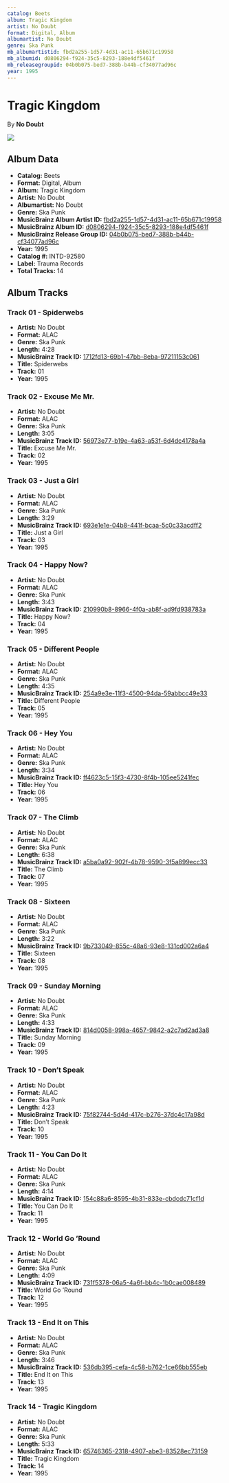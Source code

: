 ```yaml
---
catalog: Beets
album: Tragic Kingdom
artist: No Doubt
format: Digital, Album
albumartist: No Doubt
genre: Ska Punk
mb_albumartistid: fbd2a255-1d57-4d31-ac11-65b671c19958
mb_albumid: d0806294-f924-35c5-8293-188e4df5461f
mb_releasegroupid: 04b0b075-bed7-388b-b44b-cf34077ad96c
year: 1995
---
```


# Tragic Kingdom

By **No Doubt**

![](../../assets/beetscovers/No_Doubt-Tragic_Kingdom.jpg)

## Album Data

- **Catalog:** Beets
- **Format:** Digital, Album
- **Album:** Tragic Kingdom
- **Artist:** No Doubt
- **Albumartist:** No Doubt
- **Genre:** Ska Punk
- **MusicBrainz Album Artist ID:** [fbd2a255-1d57-4d31-ac11-65b671c19958](https://musicbrainz.org/artist/fbd2a255-1d57-4d31-ac11-65b671c19958)
- **MusicBrainz Album ID:** [d0806294-f924-35c5-8293-188e4df5461f](https://musicbrainz.org/release/d0806294-f924-35c5-8293-188e4df5461f)
- **MusicBrainz Release Group ID:** [04b0b075-bed7-388b-b44b-cf34077ad96c](https://musicbrainz.org/release-group/04b0b075-bed7-388b-b44b-cf34077ad96c)
- **Year:** 1995
- **Catalog #:** INTD-92580
- **Label:** Trauma Records
- **Total Tracks:** 14

## Album Tracks

### Track 01 - Spiderwebs

- **Artist:** No Doubt
- **Format:** ALAC
- **Genre:** Ska Punk
- **Length:** 4:28
- **MusicBrainz Track ID:** [1712fd13-69b1-47bb-8eba-97211153c061](https://musicbrainz.org/recording/1712fd13-69b1-47bb-8eba-97211153c061)
- **Title:** Spiderwebs
- **Track:** 01
- **Year:** 1995

### Track 02 - Excuse Me Mr.

- **Artist:** No Doubt
- **Format:** ALAC
- **Genre:** Ska Punk
- **Length:** 3:05
- **MusicBrainz Track ID:** [56973e77-b19e-4a63-a53f-6d4dc4178a4a](https://musicbrainz.org/recording/56973e77-b19e-4a63-a53f-6d4dc4178a4a)
- **Title:** Excuse Me Mr.
- **Track:** 02
- **Year:** 1995

### Track 03 - Just a Girl

- **Artist:** No Doubt
- **Format:** ALAC
- **Genre:** Ska Punk
- **Length:** 3:29
- **MusicBrainz Track ID:** [693e1e1e-04b8-441f-bcaa-5c0c33acdff2](https://musicbrainz.org/recording/693e1e1e-04b8-441f-bcaa-5c0c33acdff2)
- **Title:** Just a Girl
- **Track:** 03
- **Year:** 1995

### Track 04 - Happy Now?

- **Artist:** No Doubt
- **Format:** ALAC
- **Genre:** Ska Punk
- **Length:** 3:43
- **MusicBrainz Track ID:** [210990b8-8966-4f0a-ab8f-ad9fd938783a](https://musicbrainz.org/recording/210990b8-8966-4f0a-ab8f-ad9fd938783a)
- **Title:** Happy Now?
- **Track:** 04
- **Year:** 1995

### Track 05 - Different People

- **Artist:** No Doubt
- **Format:** ALAC
- **Genre:** Ska Punk
- **Length:** 4:35
- **MusicBrainz Track ID:** [254a9e3e-11f3-4500-94da-59abbcc49e33](https://musicbrainz.org/recording/254a9e3e-11f3-4500-94da-59abbcc49e33)
- **Title:** Different People
- **Track:** 05
- **Year:** 1995

### Track 06 - Hey You

- **Artist:** No Doubt
- **Format:** ALAC
- **Genre:** Ska Punk
- **Length:** 3:34
- **MusicBrainz Track ID:** [ff4623c5-15f3-4730-8f4b-105ee5241fec](https://musicbrainz.org/recording/ff4623c5-15f3-4730-8f4b-105ee5241fec)
- **Title:** Hey You
- **Track:** 06
- **Year:** 1995

### Track 07 - The Climb

- **Artist:** No Doubt
- **Format:** ALAC
- **Genre:** Ska Punk
- **Length:** 6:38
- **MusicBrainz Track ID:** [a5ba0a92-902f-4b78-9590-3f5a899ecc33](https://musicbrainz.org/recording/a5ba0a92-902f-4b78-9590-3f5a899ecc33)
- **Title:** The Climb
- **Track:** 07
- **Year:** 1995

### Track 08 - Sixteen

- **Artist:** No Doubt
- **Format:** ALAC
- **Genre:** Ska Punk
- **Length:** 3:22
- **MusicBrainz Track ID:** [9b733049-855c-48a6-93e8-131cd002a6a4](https://musicbrainz.org/recording/9b733049-855c-48a6-93e8-131cd002a6a4)
- **Title:** Sixteen
- **Track:** 08
- **Year:** 1995

### Track 09 - Sunday Morning

- **Artist:** No Doubt
- **Format:** ALAC
- **Genre:** Ska Punk
- **Length:** 4:33
- **MusicBrainz Track ID:** [814d0058-998a-4657-9842-a2c7ad2ad3a8](https://musicbrainz.org/recording/814d0058-998a-4657-9842-a2c7ad2ad3a8)
- **Title:** Sunday Morning
- **Track:** 09
- **Year:** 1995

### Track 10 - Don’t Speak

- **Artist:** No Doubt
- **Format:** ALAC
- **Genre:** Ska Punk
- **Length:** 4:23
- **MusicBrainz Track ID:** [75f82744-5d4d-417c-b276-37dc4c17a98d](https://musicbrainz.org/recording/75f82744-5d4d-417c-b276-37dc4c17a98d)
- **Title:** Don’t Speak
- **Track:** 10
- **Year:** 1995

### Track 11 - You Can Do It

- **Artist:** No Doubt
- **Format:** ALAC
- **Genre:** Ska Punk
- **Length:** 4:14
- **MusicBrainz Track ID:** [154c88a6-8595-4b31-833e-cbdcdc71cf1d](https://musicbrainz.org/recording/154c88a6-8595-4b31-833e-cbdcdc71cf1d)
- **Title:** You Can Do It
- **Track:** 11
- **Year:** 1995

### Track 12 - World Go ’Round

- **Artist:** No Doubt
- **Format:** ALAC
- **Genre:** Ska Punk
- **Length:** 4:09
- **MusicBrainz Track ID:** [731f5378-06a5-4a6f-bb4c-1b0cae008489](https://musicbrainz.org/recording/731f5378-06a5-4a6f-bb4c-1b0cae008489)
- **Title:** World Go ’Round
- **Track:** 12
- **Year:** 1995

### Track 13 - End It on This

- **Artist:** No Doubt
- **Format:** ALAC
- **Genre:** Ska Punk
- **Length:** 3:46
- **MusicBrainz Track ID:** [536db395-cefa-4c58-b762-1ce66bb555eb](https://musicbrainz.org/recording/536db395-cefa-4c58-b762-1ce66bb555eb)
- **Title:** End It on This
- **Track:** 13
- **Year:** 1995

### Track 14 - Tragic Kingdom

- **Artist:** No Doubt
- **Format:** ALAC
- **Genre:** Ska Punk
- **Length:** 5:33
- **MusicBrainz Track ID:** [65746365-2318-4907-abe3-83528ec73159](https://musicbrainz.org/recording/65746365-2318-4907-abe3-83528ec73159)
- **Title:** Tragic Kingdom
- **Track:** 14
- **Year:** 1995

